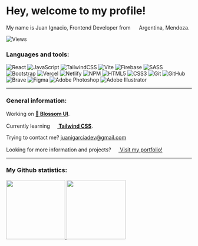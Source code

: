 # Hey, welcome to my profile!

My name is Juan Ignacio, Frontend Developer from <img src="https://hatscripts.github.io/circle-flags/flags/ar.svg" width="15"> Argentina, Mendoza.
<p><img src="https://komarev.com/ghpvc/?username=juanigarciadev&label=Profile%20views&color=0e75b6&style=flat" alt="Views" /></p>

### Languages and tools:

![React](https://img.shields.io/badge/react-%2320232a.svg?style=for-the-badge&logo=react&logoColor=%2361DAFB)
![JavaScript](https://img.shields.io/badge/javascript-%23323330.svg?style=for-the-badge&logo=javascript&logoColor=%23F7DF1E)
![TailwindCSS](https://img.shields.io/badge/tailwindcss-%2338B2AC.svg?style=for-the-badge&logo=tailwind-css&logoColor=white)
![Vite](https://img.shields.io/badge/vite-%23646CFF.svg?style=for-the-badge&logo=vite&logoColor=white)
![Firebase](https://img.shields.io/badge/firebase-%23039BE5.svg?style=for-the-badge&logo=firebase)
![SASS](https://img.shields.io/badge/SASS-hotpink.svg?style=for-the-badge&logo=SASS&logoColor=white)
![Bootstrap](https://img.shields.io/badge/bootstrap-%238511FA.svg?style=for-the-badge&logo=bootstrap&logoColor=white)
![Vercel](https://img.shields.io/badge/vercel-%23000000.svg?style=for-the-badge&logo=vercel&logoColor=white)
![Netlify](https://img.shields.io/badge/netlify-%23000000.svg?style=for-the-badge&logo=netlify&logoColor=#00C7B7)
![NPM](https://img.shields.io/badge/NPM-%23CB3837.svg?style=for-the-badge&logo=npm&logoColor=white)
![HTML5](https://img.shields.io/badge/html5-%23E34F26.svg?style=for-the-badge&logo=html5&logoColor=white)
![CSS3](https://img.shields.io/badge/css3-%231572B6.svg?style=for-the-badge&logo=css3&logoColor=white)
![Git](https://img.shields.io/badge/git-%23F05033.svg?style=for-the-badge&logo=git&logoColor=white)
![GitHub](https://img.shields.io/badge/github-%23121011.svg?style=for-the-badge&logo=github&logoColor=white)
![Brave](https://img.shields.io/badge/Brave-FB542B?style=for-the-badge&logo=Brave&logoColor=white)
![Figma](https://img.shields.io/badge/figma-%23F24E1E.svg?style=for-the-badge&logo=figma&logoColor=white)
![Adobe Photoshop](https://img.shields.io/badge/adobe%20photoshop-%2331A8FF.svg?style=for-the-badge&logo=adobe%20photoshop&logoColor=white)
![Adobe Illustrator](https://img.shields.io/badge/adobe%20illustrator-%23FF9A00.svg?style=for-the-badge&logo=adobe%20illustrator&logoColor=white)

<hr/>

### General information:

Working on <a href="https://blossomui.vercel.app/"><strong>🌸 Blossom UI</strong></a>.	
	
Currently learning <a href="https://tailwindcss.com/"><strong align="center"><img width="16px" src="https://cdn.jsdelivr.net/gh/devicons/devicon/icons/tailwindcss/tailwindcss-plain.svg" /> Tailwind CSS</strong></a>.	
	
Trying to contact me? <a href="mailto:juanigarciadev@gmail.com">juanigarciadev@gmail.com</a>
	
Looking for more information and projects? <a href="https://juanigarciadev.vercel.app"><img width="16px" src="https://res.cloudinary.com/diruiumfk/image/upload/v1680216082/beyond-imagination_zfxqv7.png" /> Visit my portfolio!</a>
<hr/>

### My Github statistics:

<a href="https://github.com/juanigarciadev">
<img height="160em" src="https://github-readme-stats.vercel.app/api?username=juanigarciadev&show_icons=true&theme=synthwave&include_all_commits=true&count_private=true"/>
<img height="160em" src="https://github-readme-stats.vercel.app/api/top-langs/?username=juanigarciadev&layout=compact&langs_count=7&theme=synthwave"/>
